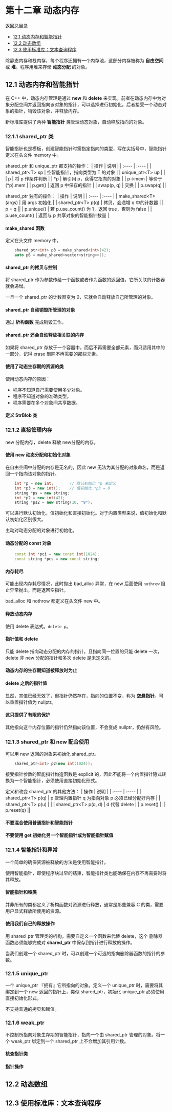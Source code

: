 # 第十二章 动态内存

[返回总目录](../../README.md)

+ [12.1 动态内存和智能指针](#12.1-动态内存和智能指针)
+ [12.2 动态数组](#12.2-动态数组)
+ [12.3 使用标准库：文本查询程序](#12.3-使用标准库：文本查询程序)

除静态内存和栈内存，每个程序还拥有一个内存池，这部分内存被称为 **自由空间** 或 **堆**。程序用堆来存储 **动态分配** 的对象。

## 12.1 动态内存和智能指针

在 C++ 中，动态内存管理是通过 **new** 和 **delete** 来实现。前者在动态内存中为对象分配空间并返回指向该对象的指针，可以选择进行初始化。后者接受一个动态对象的指针，销毁该对象，并释放内存。

新标准库提供了两种 **智能指针** 类管理动态对象，自动释放指向的对象。

### 12.1.1 shared_ptr 类

智能指针也是模板，创建智能指针时需指定指向的类型，写在尖括号中，智能指针定义在头文件 memory 中。

shared_ptr 和 unique_ptr 都支持的操作：
| 操作 | 说明 |
| :---- | :---- |
| shared_ptr<T\> sp | 空智能指针，指向类型为 T 的对象 |
| unique_ptr<T\> up | |
| p | 将 p 作条件判断 |
| *p | 解引用 p，获得它指向的对象 |
| p->mem | 等价于 (*p).mem |
| p.get() | 返回 p 中保存的指针 |
| swap(p, q) | 交换 |
| p.swap(q) ||

shared_ptr 独有的操作：
| 操作 | 说明 |
| :---- | :---- |
| make_shared<T\>(args) | 用 args 初始化 |
| shared_ptr<T\> p(q) | 拷贝，会递增 q 中的计数器 |
| p = q ||
| p.unique() | 若 p.use_count() 为 1，返回 true，否则为 false |
| p.use_count() | 返回与 p 共享对象的智能指针数量 |

#### make_shared 函数

定义在头文件 memory 中。

```C++
    shared_ptr<int> p3 = make_shared<int>(42);
    auto p6 = make_shared<vector<string>>();
```

#### shared_ptr 的拷贝与控制

将 shared_ptr 作为参数传给一个函数或者作为函数的返回值，它所关联的计数器就会递增。

一旦一个 shared_ptr 的计数器变为 0，它就会自动释放自己所管理的对象。

#### shared_ptr 自动销毁所管理的对象

通过 **析构函数** 完成销毁工作。

#### shared_ptr 还会自动释放相关联的内存

如果将 shared_ptr 存放于一个容器中，而后不再需要全部元素，而只适用其中的一部分，记得 erase 删除不再需要的那些元素。

#### 使用了动态生存期的资源的类

使用动态内存的原因：

+ 程序不知道自己需要使用多少对象。
+ 程序不知道对象的准确类型。
+ 程序需要在多个对象间共享数据。

#### 定义 StrBlob 类

### 12.1.2 直接管理内存

new 分配内存，delete 释放 new分配的内存。

#### 使用 new 动态分配和初始化对象

在自由空间中分配的内存是无名的，因此 new 无法为其分配的对象命名，而是返回一个指向该对象的指针。

```C++
    int *p = new int;       // 默认初始化 *p 未定义
    int *p3 = new int();    // 值初始化 *p3 = 0
    string *ps = new string;
    int *p2 = new int(42);
    string *ps2 = new string(10, "9");
```

可以进行默认初始化，值初始化和直接初始化。对于内置类型来说，值初始化和默认初始化区别很大。

主动对动态分配的对象进行初始化。

#### 动态分配的 const 对象

```C++
    const int *pci = new const int(1024);
    const string *pcs = new const string;
```

#### 内存耗尽

可能出现内存耗尽情况，此时抛出 bad_alloc 异常，在 new 后面使用 `nothrow` 阻止异常抛出，而是返回空指针。

bad_alloc 和 nothrow 都定义在头文件 new 中。

#### 释放动态内存

使用 delete 表达式。`delete p`。

#### 指针值和 delete

只能 delete 指向动态分配的内存的指针，且指向同一位置的只能 delete 一次，delete 非 new 分配的指针和多次 delete 是未定义的。

#### 动态内存的生存期知道被释放时为止

#### delete 之后的指针值

显然，其值已经无效了，但指针仍然存在，指向的位置不变，称为 **空悬指针**。可以重置指针值为 nullptr。

#### 这只提供了有限的保护

其他指向这个内存位置的指针仍然指向该位置，不会变成 nullptr，仍然有风险。

### 12.1.3 shared_ptr 和 new 配合使用

可以用 new 返回的对象来初始化 shared_ptr。

```C++
    shared_ptr<int> p2(new int(1024));
```

接受指针参数的智能指针构造函数是 explicit 的，因此不能将一个内置指针隐式转换为一个智能指针，必须使用直接初始化形式。

定义和改变 shared_ptr 的其他方法：
| 操作 | 说明 |
| :---- | :---- |
| shared_ptr<T\> p(q) | p 管理内置指针 q 为指向对象 p 必须已经分配好内存 |
| shared_ptr<T\> p(u) | |
| shared_ptr<T\> p(q, d) | d 代替 delete |
| p.reset() ||
| p.reset(q) ||

#### 不要混合使用普通指针和智能指针

#### 不要使用 get 初始化另一个智能指针或为智能指针赋值

### 12.1.4 智能指针和异常

一个简单的确保资源被释放的方法是使用智能指针。

使用智能指针，即使程序块过早的结束，智能指针类也能确保在内存不再需要时将其释放。

#### 智能指针和哑类

并非所有的类都定义了析构函数对资源进行释放，通常是那些兼容 C 的类，需要用户显式释放所使用的资源。

#### 使用我们自己的释放操作

用 shared_ptr 管理类的析构，需要自定义一个函数来代替 delete，这个 删除器 函数必须能够完成对 **shared_ptr** 中保存到指针进行释放的操作。

当我们创建一个 shared_ptr 时，可以创建一个可选的指向删除器函数的指针的参数。

### 12.1.5 unique_ptr

一个 unique_ptr 『拥有』它所指向的对象。定义一个 unique_ptr 时，需要将其绑定到一个 new 返回的指针上，类似 shared_ptr，初始化 unique_ptr 必须使用直接初始化形式。

不支持普通的拷贝和赋值。

### 12.1.6 weak_ptr

不控制所指向对象生存期的智能指针，指向一个由 shared_ptr 管理的对象。将一个 weak_ptr 绑定到一个 shared_ptr 上不会增加其引用计数。

#### 核查指针类

#### 指针操作

## 12.2 动态数组

## 12.3 使用标准库：文本查询程序
